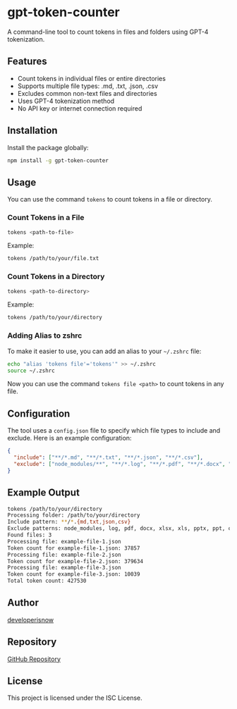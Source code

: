 # gpt-token-counter

A command-line tool to count tokens in files and folders using GPT-4 tokenization.

## Features

- Count tokens in individual files or entire directories
- Supports multiple file types: .md, .txt, .json, .csv
- Excludes common non-text files and directories
- Uses GPT-4 tokenization method
- No API key or internet connection required

## Installation

Install the package globally:

```sh
npm install -g gpt-token-counter
```

## Usage

You can use the command `tokens` to count tokens in a file or directory.

### Count Tokens in a File

```sh
tokens <path-to-file>
```

Example:

```sh
tokens /path/to/your/file.txt
```

### Count Tokens in a Directory

```sh
tokens <path-to-directory>
```

Example:

```sh
tokens /path/to/your/directory
```

### Adding Alias to zshrc

To make it easier to use, you can add an alias to your `~/.zshrc` file:

```sh
echo "alias 'tokens file'='tokens'" >> ~/.zshrc
source ~/.zshrc
```

Now you can use the command `tokens file <path>` to count tokens in any file.

## Configuration

The tool uses a `config.json` file to specify which file types to include and exclude. Here is an example configuration:

```json:config.json
{
  "include": ["**/*.md", "**/*.txt", "**/*.json", "**/*.csv"],
  "exclude": ["node_modules/**", "**/*.log", "**/*.pdf", "**/*.docx", "**/*.xlsx", "**/*.xls", "**/*.pptx", "**/*.ppt", "**/*.odt", "**/*.ods", "**/*.odp"]
}
```

## Example Output

```sh
tokens /path/to/your/directory
Processing folder: /path/to/your/directory
Include pattern: **/*.{md,txt,json,csv}
Exclude patterns: node_modules, log, pdf, docx, xlsx, xls, pptx, ppt, odt, ods, odp
Found files: 3
Processing file: example-file-1.json
Token count for example-file-1.json: 37857
Processing file: example-file-2.json
Token count for example-file-2.json: 379634
Processing file: example-file-3.json
Token count for example-file-3.json: 10039
Total token count: 427530
```

## Author

[developerisnow](https://www.npmjs.com/~developerisnow)

## Repository

[GitHub Repository](https://github.com/developerisnow/gpt-token-counter)

## License

This project is licensed under the ISC License.
